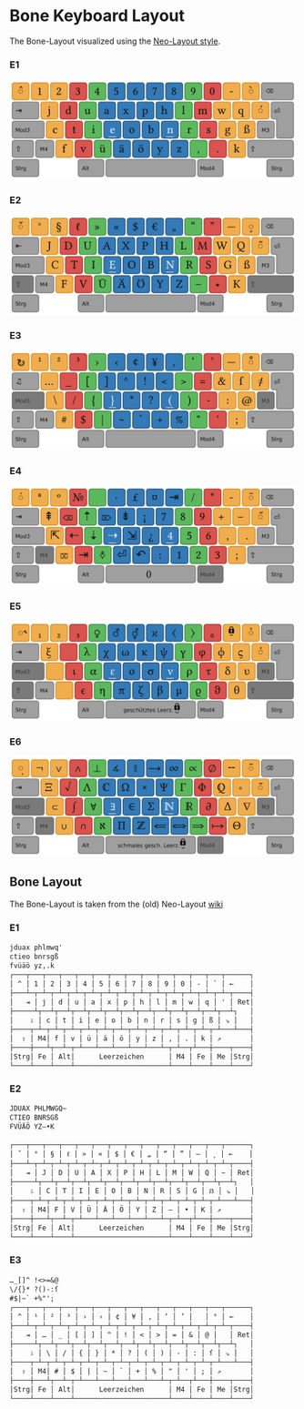 # Bone Keyboard Layout

The Bone-Layout visualized using the [Neo-Layout style](https://github.com/neo-layout/neo-layout/tree/master/grafik/flat).

### E1
![bone_e1.png](bone_e1.png)

### E2
![bone_e2.png](bone_e2.png)

### E3
![bone_e3.png](bone_e3.png)

### E4
![bone_e4.png](bone_e4.png)

### E5
![bone_e1.png](bone_e5.png)

### E6
![bone_e1.png](bone_e6.png)

## Bone Layout

The Bone-Layout is taken from the (old) Neo-Layout [wiki](https://web.archive.org/web/20180721192908/http://wiki.neo-layout.org/wiki/Bone)

### E1
```
jduax phlmwq'
ctieo bnrsgß
fvüäö yz,.k
┌───┬───┬───┬───┬───┬───┬───┬───┬───┬───┬───┬───┬───┬──────┐
│ ^ │ 1 │ 2 │ 3 │ 4 │ 5 │ 6 │ 7 │ 8 │ 9 │ 0 │ - │ ` │ ←    │
├───┴─┬─┴─┬─┴─┬─┴─┬─┴─┬─┴─┬─┴─┬─┴─┬─┴─┬─┴─┬─┴─┬─┴─┬─┴─┬────┤
│   ⇥ │ j │ d │ u │ a │ x │ p │ h │ l │ m │ w │ q │ ' │ Ret│
├─────┴┬──┴┬──┴┬──┴┬──┴┬──┴┬──┴┬──┴┬──┴┬──┴┬──┴┬──┴┬──┴┐   │
│    ⇩ │ c │ t │ i │ e │ o │ b │ n │ r │ s │ g │ ß │ ⇘ │   │
├────┬─┴─┬─┴─┬─┴─┬─┴─┬─┴─┬─┴─┬─┴─┬─┴─┬─┴─┬─┴─┬─┴─┬─┴───┴───┤
│  ⇧ │ M4│ f │ v │ ü │ ä │ ö │ y │ z │ , │ . │ k │ ⇗       │
├────┼───┴┬──┴─┬─┴───┴───┴───┴───┴───┴─┬─┴──┬┴───┼────┬────┤
│Strg│ Fe │ Alt│      Leerzeichen      │ M4 │ Fe │ Me │Strg│
└────┴────┴────┴───────────────────────┴────┴────┴────┴────┘
```

### E2
```
JDUAX PHLMWGQ~
CTIEO BNRSGß
FVÜÄÖ YZ–•K

┌───┬───┬───┬───┬───┬───┬───┬───┬───┬───┬───┬───┬───┬──────┐
│ ˇ │ ° │ § │ ℓ │ » │ « │ $ │ € │ „ │ “ │ ” │ — │ ¸ │ ←    │
├───┴─┬─┴─┬─┴─┬─┴─┬─┴─┬─┴─┬─┴─┬─┴─┬─┴─┬─┴─┬─┴─┬─┴─┬─┴─┬────┤
│   ⇥ │ J │ D │ U │ A │ X │ P │ H │ L │ M │ W │ Q │ ~ │ Ret│
├─────┴┬──┴┬──┴┬──┴┬──┴┬──┴┬──┴┬──┴┬──┴┬──┴┬──┴┬──┴┬──┴┐   │
│    ⇩ │ C │ T │ I │ E │ O │ B │ N │ R │ S │ G │ ẞ │ ⇘ │   │
├────┬─┴─┬─┴─┬─┴─┬─┴─┬─┴─┬─┴─┬─┴─┬─┴─┬─┴─┬─┴─┬─┴─┬─┴───┴───┤
│  ⇧ │ M4│ F │ V │ Ü │ Ä │ Ö │ Y │ Z │ – │ • │ K │ ⇗       │
├────┼───┴┬──┴─┬─┴───┴───┴───┴───┴───┴─┬─┴──┬┴───┼────┬────┤
│Strg│ Fe │ Alt│      Leerzeichen      │ M4 │ Fe │ Me │Strg│
└────┴────┴────┴───────────────────────┴────┴────┴────┴────┘
```

### E3
```
…_[]^ !<>=&@
\/{}* ?()-:ſ
#$|~` +%"';
┌───┬───┬───┬───┬───┬───┬───┬───┬───┬───┬───┬───┬───┬──────┐
│ ^ │ ¹ │ ² │ ³ │ › │ ‹ │ ¢ │ ¥ │ ‚ │ ‘ │ ’ │   │ ° │ ←    │
├───┴─┬─┴─┬─┴─┬─┴─┬─┴─┬─┴─┬─┴─┬─┴─┬─┴─┬─┴─┬─┴─┬─┴─┬─┴─┬────┤
│   ⇥ │ … │ _ │ [ │ ] │ ^ │ ! │ < │ > │ = │ & │ @ │   │ Ret│
├─────┴┬──┴┬──┴┬──┴┬──┴┬──┴┬──┴┬──┴┬──┴┬──┴┬──┴┬──┴┬──┴┐   │
│    ⇩ │ \ │ / │ { │ } │ * │ ? │ ( │ ) │ - │ : │ ſ │ ⇘ │   │
├────┬─┴─┬─┴─┬─┴─┬─┴─┬─┴─┬─┴─┬─┴─┬─┴─┬─┴─┬─┴─┬─┴─┬─┴───┴───┤
│  ⇧ │ M4│ # │ $ │ | │ ~ │ ` │ + │ % │ " │ ' │ ; │ ⇗       │
├────┼───┴┬──┴─┬─┴───┴───┴───┴───┴───┴─┬─┴──┬┴───┼────┬────┤
│Strg│ Fe │ Alt│      Leerzeichen      │ M4 │ Fe │ Me │Strg│
└────┴────┴────┴───────────────────────┴────┴────┴────┴────┘
```
